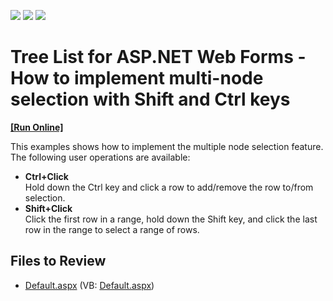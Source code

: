 <!-- default badges list -->
![](https://img.shields.io/endpoint?url=https://codecentral.devexpress.com/api/v1/VersionRange/128548904/17.2.10%2B)
[![](https://img.shields.io/badge/Open_in_DevExpress_Support_Center-FF7200?style=flat-square&logo=DevExpress&logoColor=white)](https://supportcenter.devexpress.com/ticket/details/E445)
[![](https://img.shields.io/badge/📖_How_to_use_DevExpress_Examples-e9f6fc?style=flat-square)](https://docs.devexpress.com/GeneralInformation/403183)
<!-- default badges end -->
# Tree List for ASP.NET Web Forms - How to implement multi-node selection with Shift and Ctrl keys
<!-- run online -->
**[[Run Online]](https://codecentral.devexpress.com/e445/)**
<!-- run online end -->

This examples shows how to implement the multiple node selection feature. The following user operations are available:

* **Ctrl+Click**  
  Hold down the Ctrl key and click a row to add/remove the row to/from selection.
* **Shift+Click**  
  Click the first row in a range, hold down the Shift key, and click the last row in the range to select a range of rows.

## Files to Review

* [Default.aspx](./CS/WebSite/Default.aspx) (VB: [Default.aspx](./VB/WebSite/Default.aspx))

